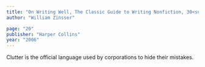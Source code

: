 ```yaml
---
title: "On Writing Well, The Classic Guide to Writing Nonfiction, 30<sup>th</sup> Anniversary Edition"
author: "William Zinsser"

page: "20"
publisher: "Harper Collins"
year: "2006"
---
```


Clutter is the official language used by corporations to hide their mistakes.
